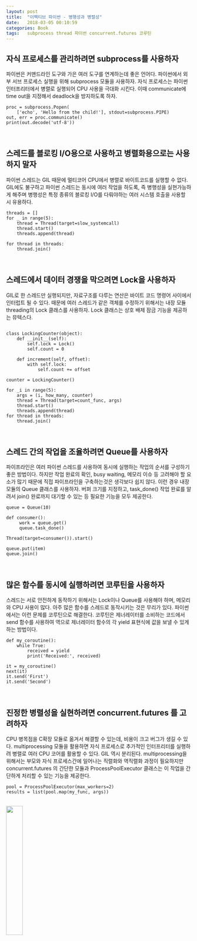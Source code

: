 ```yaml
---
layout: post
title:  "이펙티브 파이썬 - 병행성과 병렬성"
date:   2018-03-05 00:10:59
categories: Book
tags:	subprocess thread 파이썬 concurrent.futures 코루틴
---
```



## 자식 프로세스를 관리하려면 subprocess를 사용하자
파이썬은 커맨드라인 도구와 가은 여러 도구를 연계하는데 좋은 언어다. 파이썬에서 외부 서브 프로세스 실행을 위해 subprocess 모듈을 사용하자. 자식 프로세스는 파이썬 인터프리터에서 병렬로 실행되어 CPU 사용을 극대화 시킨다. 이때 communicate에 time out을 지정해서 deadlock을 방지하도록 하자. 
```
proc = subprocess.Popen(
    ['echo', 'Hello from the child!'], stdout=subprocess.PIPE)
out, err = proc.communicate()
print(out.decode('utf-8'))
```




<br />

## 스레드를 블로킹 I/O용으로 사용하고 병렬화용으로는 사용하지 말자
파이썬 스레드는 GIL 때문에 멀티코어 CPU에서 병렬로 바이트코드를 실행할 수 없다. GIL에도 불구하고 파이썬 스레드는 동시에 여러 작업을 하도록, 즉 병행성을 실현가능하게 해주며 병행성은 특정 종류의 블로킹 I/O를 다뤄야하는 여러 시스템 호출을 사용할 시 유용하다. 
```
threads = []
for _ in range(5):
    thread = Thread(target=slow_systemcall)
    thread.start()
    threads.append(thread)

for thread in threads:
    thread.join()
```


<br />

## 스레드에서 데이터 경쟁을 막으려면 Lock을 사용하자
GIL로 한 스레드만 실행되지만, 자료구조를 다루는 연산은 바이트 코드 명령어 사이에서 인터럽트 될 수 있다. 때문에 여러 스레드가 같은 객체를 수정하기 위해서는 내장 모듈 threading의 Lock 클래스를 사용하자. Lock 클래스는 상호 배제 잠금 기능을 제공하는 뮤텍스다. 
```

class LockingCounter(object):
    def __init__(self):
        self.lock = Lock()
        self.count = 0

    def increment(self, offset):
        with self.lock:
            self.count += offset

counter = LockingCounter()

for _i in range(5):
    args = (i, how_many, counter)
    thread = Thread(target=count_func, args)
    thread.start()
    threads.append(thread)
for thread in threads:
    thread.join()
```


<br />

## 스레드 간의 작업을 조율하려면 Queue를 사용하자
파이프라인은 여러 파이썬 스레드를 사용하여 동시에 실행하는 작업의 순서를 구성하기 좋은 방법이다. 하지만 작업 완료의 확인, busy waiting, 메모리 이슈 등 고려해야 할 요소가 많기 때문에 직접 파이프라인을 구축하는것은 생각보다 쉽지 않다. 이런 경우 내장 모듈의 Queue 클래스를 사용하자. 버펴 크기를 지정하고, task_done() 작업 완료를 알려서 join() 완료까지 대기할 수 있는 등 필요한 기능을 모두 제공한다. 
```
queue = Queue(10)

def consumer():
     work = queue.get()
     queue.task_done()

Thread(target=consumer()).start()

queue.put(item)
queue.join()
```


<br />

## 많은 함수를 동시에 실행하려면 코루틴을 사용하자
스레드는 서로 안전하게 동작하기 위해서는 Lock이나 Queue를 사용해야 하며, 메모리와 CPU 사용이 많다. 아주 많은 함수를 스레드로 동작시키는 것은 무리가 있다. 파이썬에서는 이런 문제를 코루틴으로 해결한다. 코루틴은 제너레이터를 소비하는 코드에서 send 함수를 사용하여 역으로 제너레이터 함수의 각 yield 표현식에 값을 보낼 수 있게 하는 방법이다. 
```
def my_coroutine():
    while True:
        received = yield
        print('Received:', received)

it = my_coroutine()
next(it)
it.send('First')
it.send('Second')
```


<br />

## 진정한 병렬성을 실현하려면 concurrent.futures 를 고려하자
CPU 병목점을 C확장 모듈로 옮겨서 해결할 수 있는데, 비용이 크고 버그가 생길 수 있다. multiprocessing 모듈을 활용하면 자식 프로세스로 추가적인 인터프리터를 실행하려 병렬로 여러 CPU 코어를 활용할 수 있다. GIL 역시 분리된다.  multiprocessing을 위해서는 부모와 자식 프로세스간에 일어나는 직렬화와 역직렬화 과정이 필요하지만 concurrent.futures 의 간단한 모듈과 ProcessPoolExecutor 클래스는 이 작업을 간단하게 처리할 수 있는 기능을 제공한다. 
```
pool = ProcessPoolExecutor(max_workers=2)
results = list(pool.map(my_func, args))
```



<br />


<a href="http://www.aladin.co.kr/shop/wproduct.aspx?ItemId=80277523">
  <img class="book" style="width: 30%; height: 30%" src="http://image.aladin.co.kr/product/8027/75/cover/k212434638_1.jpg"/>
</a>